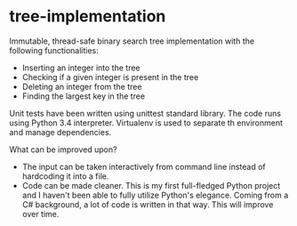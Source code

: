 # tree-implementation

Immutable, thread-safe binary search tree implementation with the following functionalities:
* Inserting an integer into the tree
* Checking if a given integer is present in the tree
* Deleting an integer from the tree
* Finding the largest key in the tree

Unit tests have been written using unittest standard library.
The code runs using Python 3.4 interpreter.
Virtualenv is used to separate th environment and manage dependencies.

What can be improved upon?
* The input can be taken interactively from command line instead of hardcoding it into a file.
* Code can be made cleaner. This is my first full-fledged Python project and I haven't been able to fully utilize Python's elegance. Coming from a C# background, a lot of code is written in that way. This will improve over time.
